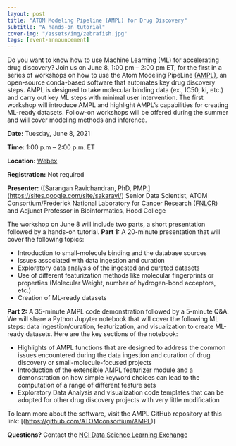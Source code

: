 ```yaml
---
layout: post
title: "ATOM Modeling Pipeline (AMPL) for Drug Discovery"
subtitle: "A hands-on tutorial"
cover-img: "/assets/img/zebrafish.jpg"
tags: [event-announcement]
---
```


Do you want to know how to use Machine Learning (ML) for accelerating drug discovery? Join us on June 8, 1:00 pm – 2:00 pm ET, for the first in a series of workshops on how to use the Atom Modeling PipeLine [(AMPL)](https://github.com/ATOMconsortium/AMPL), an open-source conda-based software that automates key drug discovery steps.  AMPL is designed to take molecular binding data (ex., IC50, ki, etc.) and carry out key ML steps with minimal user intervention. The first workshop will introduce AMPL and highlight AMPL’s capabilities for creating ML-ready datasets. Follow-on workshops will be offered during the summer and will cover modeling methods and inference.


**Date:** Tuesday, June 8, 2021

**Time:** 1:00 p.m – 2:00 p.m. ET

**Location:** [Webex](https://cbiit.webex.com/cbiit/onstage/g.php?MTID=e48de54732116bf8fc1f281aae7d60bd2)

**Registration:** Not required

**Presenter:** ([Sarangan Ravichandran, PhD, PMP,] (https://sites.google.com/site/sakaravi/) Senior Data Scientist, ATOM Consortium/Frederick National Laboratory for Cancer
               Research ([FNLCR](https://frederick.cancer.gov)) and Adjunct Professor in Bioinformatics, Hood College

The workshop on June 8 will include two parts, a short presentation followed by a hands-on tutorial. 
**Part 1:** A 20-minute presentation that will cover the following topics:
- Introduction to small-molecule binding and the database sources
- Issues associated with data ingestion and curation   
- Exploratory data analysis of the ingested and curated datasets 
- Use of different featurization methods like molecular fingerprints or properties (Molecular Weight, number of hydrogen-bond acceptors, etc.)
- Creation of ML-ready datasets  

**Part 2:** A 35-minute AMPL code demonstration followed by a 5-minute Q&A. 
We will share a Python Jupyter notebook that will cover the following ML steps: data ingestion/curation, featurization, and visualization to create ML-ready datasets. Here are the key sections of the notebook:  
- Highlights of AMPL functions that are designed to address the common issues encountered during the data ingestion and curation of drug discovery or small-molecule-focused
  projects
- Introduction of the extensible AMPL featurizer module and a demonstration on how simple keyword choices can lead to the computation of a range of different feature sets
- Exploratory Data Analysis and visualization code templates that can be adopted for other drug discovery projects with very little modification   

To learn more about the software, visit the AMPL GitHub repository at this link: [(https://github.com/ATOMconsortium/AMPL)]

**Questions?** Contact the [NCI Data Science Learning Exchange](mailto:NCIDataScienceLearningExchange@mail.nih.gov)
